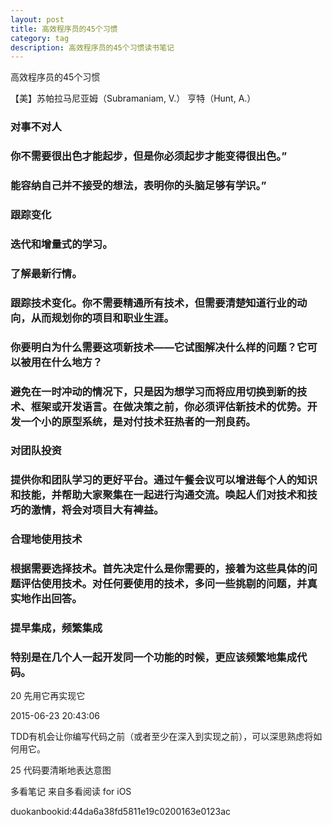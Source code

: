 ```yaml
---
layout: post
title: 高效程序员的45个习惯
category: tag
description: 高效程序员的45个习惯读书笔记
---
```


高效程序员的45个习惯

【美】苏帕拉马尼亚姆（Subramaniam, V.） 亨特（Hunt, A.）

### 对事不对人


### 你不需要很出色才能起步，但是你必须起步才能变得很出色。”



### 能容纳自己并不接受的想法，表明你的头脑足够有学识。”

### 跟踪变化


### 迭代和增量式的学习。


### 了解最新行情。

### 跟踪技术变化。你不需要精通所有技术，但需要清楚知道行业的动向，从而规划你的项目和职业生涯。

###  你要明白为什么需要这项新技术——它试图解决什么样的问题？它可以被用在什么地方？


### 避免在一时冲动的情况下，只是因为想学习而将应用切换到新的技术、框架或开发语言。在做决策之前，你必须评估新技术的优势。开发一个小的原型系统，是对付技术狂热者的一剂良药。

### 对团队投资


### 提供你和团队学习的更好平台。通过午餐会议可以增进每个人的知识和技能，并帮助大家聚集在一起进行沟通交流。唤起人们对技术和技巧的激情，将会对项目大有裨益。

### 合理地使用技术

### 根据需要选择技术。首先决定什么是你需要的，接着为这些具体的问题评估使用技术。对任何要使用的技术，多问一些挑剔的问题，并真实地作出回答。

### 提早集成，频繁集成

### 特别是在几个人一起开发同一个功能的时候，更应该频繁地集成代码。

20 先用它再实现它

2015-06-23 20:43:06

TDD有机会让你编写代码之前（或者至少在深入到实现之前），可以深思熟虑将如何用它。

25 代码要清晰地表达意图

多看笔记 来自多看阅读 for iOS

duokanbookid:44da6a38fd5811e19c0200163e0123ac